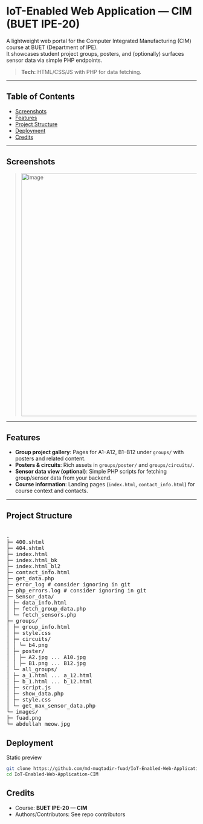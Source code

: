 # IoT-Enabled Web Application — CIM (BUET IPE-20)

A lightweight web portal for the Computer Integrated Manufacturing (CIM) course at BUET (Department of IPE).  
It showcases student project groups, posters, and (optionally) surfaces sensor data via simple PHP endpoints.

> **Tech:** HTML/CSS/JS with PHP for data fetching.

---

## Table of Contents
- [Screenshots](#screenshots)
- [Features](#features)
- [Project Structure](#project-structure)
- [Deployment](#deployment)
- [Credits](#credits)

---

## Screenshots

> <!--UI screenshots/gifs here for a quick visual overview.-->
><img width="1365" height="641" alt="image" src="https://github.com/user-attachments/assets/21cb13aa-001c-45d2-aa31-3d6402283a97" />

> <!--Example placeholders (UI screenshots):-->
>
> 
> 

---

## Features

- **Group project gallery**: Pages for A1–A12, B1–B12 under `groups/` with posters and related content.
- **Posters & circuits**: Rich assets in `groups/poster/` and `groups/circuits/`.
- **Sensor data view (optional)**: Simple PHP scripts for fetching group/sensor data from your backend.
- **Course information**: Landing pages (`index.html`, `contact_info.html`) for course context and contacts.

---

## Project Structure
<pre> 
.
├─ 400.shtml
├─ 404.shtml
├─ index.html
├─ index.html_bk
├─ index.html_bl2
├─ contact_info.html
├─ get_data.php
├─ error_log # consider ignoring in git
├─ php_errors.log # consider ignoring in git
├─ Sensor_data/
│ ├─ data_info.html
│ ├─ fetch_group_data.php
│ └─ fetch_sensors.php
├─ groups/
│ ├─ group_info.html
│ ├─ style.css
│ ├─ circuits/
│ │ └─ b4.png
│ ├─ poster/
│ │ ├─ A2.jpg ... A10.jpg
│ │ ├─ B1.png ... B12.jpg
│ └─ all_groups/
│ ├─ a_1.html ... a_12.html
│ ├─ b_1.html ... b_12.html
│ ├─ script.js
│ ├─ show_data.php
│ ├─ style.css
│ └─ get_max_sensor_data.php
└─ images/
├─ fuad.png
└─ abdullah_meow.jpg
</pre>

## Deployment
Static preview
```bash
git clone https://github.com/md-muqtadir-fuad/IoT-Enabled-Web-Application-CIM.git
cd IoT-Enabled-Web-Application-CIM
```
## Credits

- Course: **BUET IPE-20 — CIM**
- Authors/Contributors: See repo contributors
